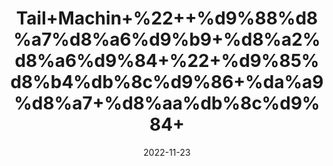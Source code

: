 ---
title: 'Tail+Machin+%22++%d9%88%d8%a7%d8%a6%d9%b9+%d8%a2%d8%a6%d9%84+%22+%d9%85%d8%b4%db%8c%d9%86+%da%a9%d8%a7+%d8%aa%db%8c%d9%84+'
date: '2022-11-23' 
metatag: '' 
inventory: '0' 
draft: false 
# meta description 
shortDescripton: 'White+Oil%2fPetroleum+Oil%22++It+belongs+to+the+group+of+medicines+called+laxatives+used+to+treat+constipation+associated+with+piles%2c+anal+fissure%2c+hernia%2c+cardiovascular+disorder%2c+endoscopy%2c+bowel+clearance+before+radioscopy.'
description: 'Oil+%d8%b1%d9%88%d8%ba%d9%86+%d8%aa%db%8c%d9%84'
longdescription: ''
tags: ''
brand: ''
subCategory: ''
unit: '50 ml-Pk'
sellCount: '0'
featured: True
# product Price
price: '50.0'
# Product Short Description
shortDescription: 'White+Oil%2fPetroleum+Oil%22++It+belongs+to+the+group+of+medicines+called+laxatives+used+to+treat+constipation+associated+with+piles%2c+anal+fissure%2c+hernia%2c+cardiovascular+disorder%2c+endoscopy%2c+bowel+clearance+before+radioscopy.'
productID: '6564F412-2243-ED11-996A-005056B3A416'
type: 'products'
category: 'Oil+%d8%b1%d9%88%d8%ba%d9%86+%d8%aa%db%8c%d9%84' 
thumnailproduct: 'https://eraconnect.blob.core.windows.net/product-images/aminsaddiquidawakhana/d7e57a3f-2692-4ea8-a98c-58cece2cfacd.webp' 
images:
  - image: 'https://eraconnect.blob.core.windows.net/product-images/aminsaddiquidawakhana/d7e57a3f-2692-4ea8-a98c-58cece2cfacd.webp'  
Variants:
---